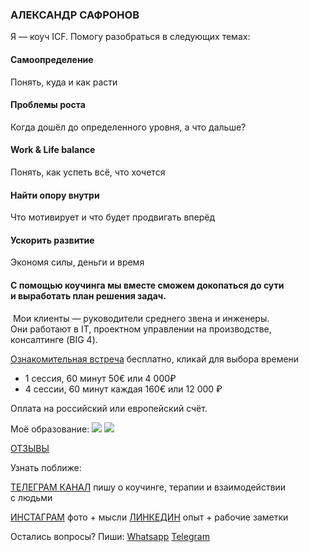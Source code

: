 ### АЛЕКСАНДР САФРОНОВ

Я — коуч ICF. Помогу разобраться в следующих темах:

#### Самоопределение
Понять, куда и как расти  
#### Проблемы роста
Когда дошёл до определенного уровня, а что дальше?
#### Work & Life balance
Понять, как успеть всё, что хочется
#### Найти опору внутри
Что мотивирует и что будет продвигать вперёд
#### Ускорить развитие
Экономя силы, деньги и время

#### С помощью коучинга мы вместе сможем докопаться до сути и выработать план решения задач.  
‌
Мои клиенты — руководители среднего звена и инженеры.  
‌Они работают в IT, проектном управлении на производстве, консалтинге (BIG 4).


[Ознакомительная встреча](https://calendly.com/sfrnv/15min)
бесплатно, кликай для выбора времени

- 1 сессия, 60 минут
    50€ или 4 000₽ 
- 4 сессии, 60 минут каждая
    160€ или 12 000 ₽

Оплата на российский или европейский счёт.

Моё образование:
![](https://taplink.st/p/2/1/0/2/42823824.jpg)
![](https://taplink.st/p/a/5/1/5/42823788.jpg)

[ОТЗЫВЫ](https://t.me/sfrnv_feedback)

Узнать поближе:

[ТЕЛЕГРАМ КАНАЛ](https://t.me/sfrnv)
пишу о коучинге, терапии и взаимодействии с людьми

[ИНСТАГРАМ](https://instagram.com/sfrnw)
фото + мысли
[ЛИНКЕДИН](https://www.linkedin.com/in/sfrnv/)
опыт + рабочие заметки

Остались вопросы? Пиши:
[Whatsapp](whatsapp://send?phone=79817682309&text=%D0%94%D0%BE%D0%B1%D1%80%D1%8B%D0%B9%20%D0%B4%D0%B5%D0%BD%D1%8C.%20%D0%AF%20%D0%BF%D0%BE%20%D0%BF%D0%BE%D0%B2%D0%BE%D0%B4%D1%83%20%D0%BA%D0%BE%D1%83%D1%87%D0%B8%D0%BD%D0%B3%D0%B0.%20)
[Telegram](https://t.me/sfrnw)
